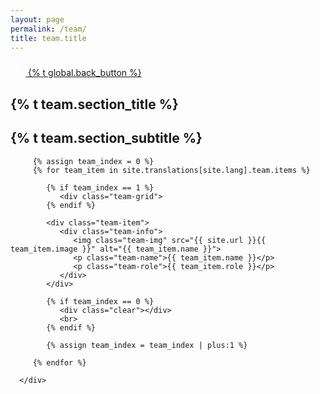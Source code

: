 ```yaml
---
layout: page
permalink: /team/
title: team.title
---
```


<section class="main-content">
   <div class="goback">
      <a href="{{ site.url }}/{{ site.lang }}" class="go-back">
         <svg width="24" height="24" viewBox="0 0 34 34" class="back-icon">
            <path fill="#FFFFFF" d="M17,33.5C7.9,33.5,0.5,26.1,0.5,17C0.5,7.9,7.9,0.5,17,0.5c9.1,0,16.5,7.4,16.5,16.5
               C33.5,26.1,26.1,33.5,17,33.5z M17,1.5C8.5,1.5,1.5,8.5,1.5,17s7,15.5,15.5,15.5s15.5-7,15.5-15.5S25.5,1.5,17,1.5z"></path>
            <path fill-rule="evenodd" clip-rule="evenodd" fill="#FFFFFF" d="M15.8,10c-0.3-0.3-0.8-0.3-1.1,0l-6.3,6.3c-0.3,0.3-0.3,0.8,0,1.1
               l6.3,6.2c0.3,0.3,0.8,0.3,1.1,0s0.3-0.8,0-1.1l-5-5h14.4c0.4,0,0.8-0.3,0.8-0.8S25.7,16,25.2,16H10.8l5-5
               C16.1,10.7,16.1,10.3,15.8,10z"></path>
         </svg>
         <span>
         {% t global.back_button %}
         </span>
      </a>
   </div>

   <div class="page-box-content">
      <div class="page-box-content-padding">
         <h1 class="page-box-content-title">{% t team.section_title %}</h1>
         <h2 class="page-box-content-title">{% t team.section_subtitle %}</h2>

         {% assign team_index = 0 %}
         {% for team_item in site.translations[site.lang].team.items %}

            {% if team_index == 1 %}
               <div class="team-grid">
            {% endif %}

            <div class="team-item">
               <div class="team-info">
                  <img class="team-img" src="{{ site.url }}{{ team_item.image }}" alt="{{ team_item.name }}">
                  <p class="team-name">{{ team_item.name }}</p>
                  <p class="team-role">{{ team_item.role }}</p>
               </div>
            </div>

            {% if team_index == 0 %}
               <div class="clear"></div>
               <br>
            {% endif %}

            {% assign team_index = team_index | plus:1 %}

         {% endfor %}

      </div>
   </div>

</div>
</section>
